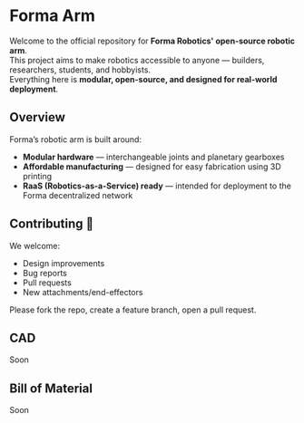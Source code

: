 # Forma Arm
Welcome to the official repository for **Forma Robotics' open-source robotic arm**.  
This project aims to make robotics accessible to anyone — builders, researchers, students, and hobbyists.  
Everything here is **modular, open-source, and designed for real-world deployment**.

## Overview
Forma’s robotic arm is built around:
- **Modular hardware** — interchangeable joints and planetary gearboxes
- **Affordable manufacturing** — designed for easy fabrication using 3D printing
- **RaaS (Robotics-as-a-Service) ready** — intended for deployment to the Forma decentralized network

## Contributing 🤝
We welcome:
- Design improvements
- Bug reports
- Pull requests
- New attachments/end-effectors

Please fork the repo, create a feature branch, open a pull request.

## CAD
Soon

## Bill of Material
Soon
